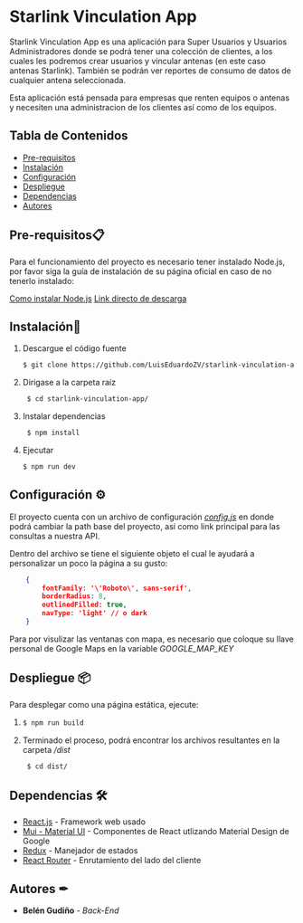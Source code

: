 # Starlink Vinculation App

Starlink Vinculation App es una aplicación para Super Usuarios y Usuarios Administradores donde se podrá tener una colección de clientes, a los cuales les podremos crear usuarios y vincular antenas (en este caso antenas Starlink). También se podrán ver reportes de consumo de datos de cualquier antena seleccionada.

Esta aplicación está pensada para empresas que renten equipos o antenas y necesiten una administracion de los clientes así como de los equipos.

## Tabla de Contenidos

- [Pre-requisitos](#pre-requisitos)
- [Instalación](#instalación)
- [Configuración](#configuración-)
- [Despliegue](#despliegue-)
- [Dependencias](#dependencias-)
- [Autores](#autores-)

## Pre-requisitos📋

Para el funcionamiento del proyecto es necesario tener instalado Node.js, por favor siga la guía de instalación de su página oficial en caso de no tenerlo instalado:

[Como instalar Node.js][1]
[Link directo de descarga][2]

## Instalación🔧

1. Descargue el código fuente
   ```bash
   $ git clone https://github.com/LuisEduardoZV/starlink-vinculation-app
   ```
1. Dirigase a la carpeta raíz
   ```bash
    $ cd starlink-vinculation-app/
   ```
1. Instalar dependencias 
   ```bash
    $ npm install
   ```
1. Ejecutar
    ```bash
    $ npm run dev
    ```

## Configuración ⚙

El proyecto cuenta con un archivo de configuración *[config.js](doc:config.js)* en donde podrá cambiar la path base del proyecto, así como link principal para las consultas a nuestra API.

Dentro del archivo se tiene el siguiente objeto el cual le ayudará a personalizar un poco la página a su gusto: 

```json
    {
        fontFamily: '\'Roboto\', sans-serif',
        borderRadius: 8,
        outlinedFilled: true,
        navType: 'light' // o dark
    }
```

Para por visulizar las ventanas con mapa, es necesario que coloque su llave personal de Google Maps en la variable *GOOGLE_MAP_KEY*

## Despliegue 📦

Para desplegar como una página estática, ejecute:

1. 
   ```bash
   $ npm run build
   ```
1. Terminado el proceso, podrá encontrar los archivos resultantes en la carpeta */dist*
   ```bash
    $ cd dist/
   ```

## Dependencias 🛠

* [React.js](https://react.dev/reference/react) - Framework web usado
* [Mui - Material UI](https://mui.com/material-ui/getting-started/) - Componentes de React utlizando Material Design de Google
* [Redux](https://redux.js.org/) - Manejador de estados
* [React Router](https://reactrouter.com/en/main) - Enrutamiento del lado del cliente

## Autores ✒

* **Belén Gudiño** - *Back-End*


[1]: https://nodejs.org/en/learn/getting-started/how-to-install-nodejs  "Como instalar Node.js"
[2]: https://nodejs.org/en/download  "Link directo de descarga"
